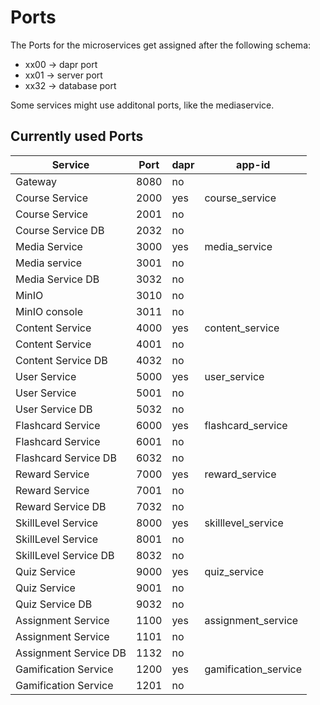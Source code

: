 # Ports
The Ports for the microservices get assigned after the following schema:

* xx00 -> dapr port
* xx01 -> server port
* xx32 -> database port

Some services might use additonal ports, like the mediaservice.

## Currently used Ports

<table>
	<thead>
		<tr>
			<th>Service</th>
			<th>Port</th>
			<th>dapr</th>
			<th>app-id </th>
		</tr>
	</thead>
	<tbody>
		<tr>
			<td>Gateway</td>
			<td>8080</td>
			<td>no</td>
			<td/>
		</tr>
		<tr>
			<td>Course Service  </td>
			<td>2000</td>
			<td>yes</td>
			<td>course_service</td>
		</tr>
		<tr>
			<td>Course Service </td>
			<td>2001</td>
			<td>no</td>
			<td/>
		</tr>
		<tr>
			<td>Course Service DB </td>
			<td>2032</td>
			<td>no</td>
			<td/>
		</tr>
		<tr>
			<td>Media Service</td>
			<td>3000</td>
			<td>yes</td>
			<td>media_service</td>
		</tr>
		<tr>
			<td>Media service</td>
			<td>3001</td>
			<td>no</td>
			<td/>
		</tr>
		<tr>
			<td>Media Service DB</td>
			<td>3032</td>
			<td>no</td>
			<td/>
		</tr>
		<tr>
			<td>MinIO</td>
			<td>3010</td>
			<td>no</td>
			<td/>
		</tr>
		<tr>
			<td>MinIO console </td>
			<td>3011</td>
			<td>no</td>
			<td/>
		</tr>
		<tr>
			<td>Content Service</td>
			<td>4000</td>
			<td>yes</td>
			<td>content_service</td>
		</tr>
		<tr>
			<td>Content Service</td>
			<td>4001</td>
			<td>no</td>
			<td/>
		</tr>
		<tr>
			<td>Content Service DB</td>
			<td>4032</td>
			<td>no</td>
			<td/>
		</tr>
		<tr>
			<td>User Service</td>
			<td>5000</td>
			<td>yes</td>
			<td>user_service</td>
		</tr>
		<tr>
			<td>User Service</td>
			<td>5001</td>
			<td>no</td>
			<td/>
		</tr>
		<tr>
			<td>User Service DB</td>
			<td>5032</td>
			<td>no</td>
			<td/>
		</tr>
		<tr>
			<td>Flashcard Service</td>
			<td>6000</td>
			<td>yes</td>
			<td>flashcard_service</td>
		</tr>
		<tr>
			<td>Flashcard Service</td>
			<td>6001</td>
			<td>no</td>
			<td/>
		</tr>
		<tr>
			<td>Flashcard Service DB</td>
			<td>6032</td>
			<td>no</td>
			<td/>
		</tr>
		<tr>
			<td>Reward Service</td>
			<td>7000</td>
			<td>yes</td>
			<td>reward_service</td>
		</tr>
		<tr>
			<td>Reward Service</td>
			<td>7001</td>
			<td>no</td>
			<td/>
		</tr>
		<tr>
			<td>Reward Service DB</td>
			<td>7032</td>
			<td>no</td>
			<td/>
		</tr>
		<tr>
			<td>SkillLevel Service</td>
			<td>8000</td>
			<td>yes</td>
			<td>skilllevel_service</td>
		</tr>
		<tr>
			<td>SkillLevel Service</td>
			<td>8001</td>
			<td>no</td>
			<td/>
		</tr>
		<tr>
			<td>SkillLevel Service DB</td>
			<td>8032</td>
			<td>no</td>
			<td/>
		</tr>
		<tr>
			<td>Quiz Service</td>
			<td>9000</td>
			<td>yes</td>
			<td>quiz_service</td>
		</tr>
		<tr>
			<td>Quiz Service</td>
			<td>9001</td>
			<td>no</td>
			<td/>
		</tr>
		<tr>
			<td>Quiz Service DB</td>
			<td>9032</td>
			<td>no</td>
			<td/>
		</tr>
		<tr>
			<td>Assignment Service</td>
			<td>1100</td>
			<td>yes</td>
			<td>assignment_service</td>
		</tr>
		<tr>
			<td>Assignment Service</td>
			<td>1101</td>
			<td>no</td>
			<td/>
		</tr>
		<tr>
			<td>Assignment Service DB</td>
			<td>1132</td>
			<td>no</td>
			<td/>
		</tr>
        <tr>
			<td>Gamification Service</td>
			<td>1200</td>
			<td>yes</td>
			<td>gamification_service</td>
		</tr>
		<tr>
			<td>Gamification Service</td>
			<td>1201</td>
			<td>no</td>
			<td/>
		</tr>
	</tbody>
</table>
